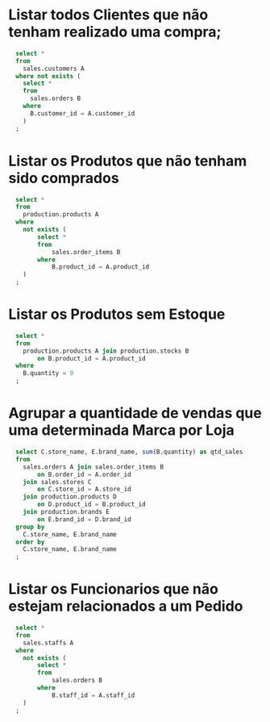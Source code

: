 # Listar todos Clientes que não tenham realizado uma compra;

```SQL
  select * 
  from 
    sales.customers A
  where not exists (
    select * 
    from 
      sales.orders B
    where 
      B.customer_id = A.customer_id
    )
  ;
```

# Listar os Produtos que não tenham sido comprados

```SQL
  select * 
  from 
  	production.products A
  where
  	not exists (
  		select *
  		from 
  			sales.order_items B
  		where
  			B.product_id = A.product_id
  	)
  ;
```

# Listar os Produtos sem Estoque

```SQL
  select * 
  from 
  	production.products A join production.stocks B
  		on B.product_id = A.product_id
  where
  	B.quantity = 0
  ;
```

# Agrupar a quantidade de vendas que uma determinada Marca por Loja

```SQL
  select C.store_name, E.brand_name, sum(B.quantity) as qtd_sales
  from 
  	sales.orders A join sales.order_items B
  		on B.order_id = A.order_id
  	join sales.stores C
  		on C.store_id = A.store_id
  	join production.products D
  		on D.product_id = B.product_id
  	join production.brands E
  		on E.brand_id = D.brand_id
  group by
  	C.store_name, E.brand_name
  order by
  	C.store_name, E.brand_name
  ;
```

# Listar os Funcionarios que não estejam relacionados a um Pedido

```SQL
  select * 
  from 
  	sales.staffs A
  where
  	not exists (
  		select * 
  		from 
  			sales.orders B
  		where
  			B.staff_id = A.staff_id
  	)
  ;
```

